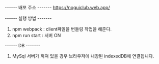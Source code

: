 ------ 배포 주소 -------
https://noguiclub.web.app/

------ 실행 방법 -------
1) npm webpack : client파일을 번들링 작업을 해준다.
2) npm run start : 서버 ON

------ DB -------
1) MySql 서버가 꺼져 있을 경우 브라우저에 내장된 indexedDB에 연결됩니다.

